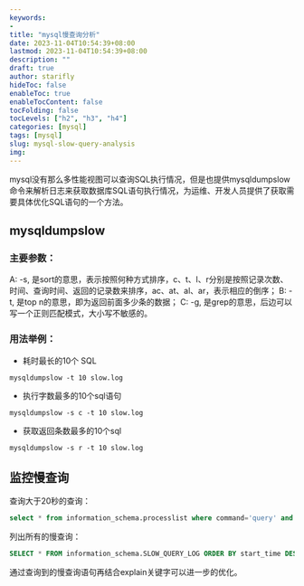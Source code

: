 ```yaml
---
keywords:
- 
title: "mysql慢查询分析"
date: 2023-11-04T10:54:39+08:00
lastmod: 2023-11-04T10:54:39+08:00
description: ""
draft: true 
author: starifly
hideToc: false
enableToc: true
enableTocContent: false
tocFolding: false
tocLevels: ["h2", "h3", "h4"]
categories: [mysql]
tags: [mysql]
slug: mysql-slow-query-analysis
img:
---
```


mysql没有那么多性能视图可以查询SQL执行情况，但是也提供mysqldumpslow命令来解析日志来获取数据库SQL语句执行情况，为运维、开发人员提供了获取需要具体优化SQL语句的一个方法。

## mysqldumpslow

### 主要参数：

A: -s, 是sort的意思，表示按照何种方式排序，c、t、l、r分别是按照记录次数、时间、查询时间、返回的记录数来排序，ac、at、al、ar，表示相应的倒序；
B: -t, 是top n的意思，即为返回前面多少条的数据；
C: -g, 是grep的意思，后边可以写一个正则匹配模式，大小写不敏感的。

### 用法举例：

- 耗时最长的10个 SQL

`mysqldumpslow -t 10 slow.log`

- 执行字数最多的10个sql语句

`mysqldumpslow -s c -t 10 slow.log`

- 获取返回条数最多的10个sql

`mysqldumpslow -s r -t 10 slow.log`

## 监控慢查询

查询大于20秒的查询：

```sql
select * from information_schema.processlist where command='query' and time > 20 ORDER BY time desc;
```

列出所有的慢查询：

```sql
SELECT * FROM information_schema.SLOW_QUERY_LOG ORDER BY start_time DESC;`
```

通过查询到的慢查询语句再结合explain关键字可以进一步的优化。
